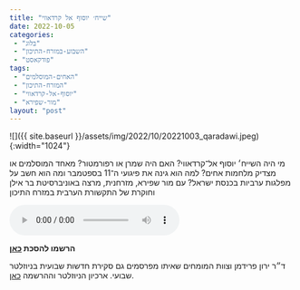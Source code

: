 ```yaml
---
title: "שייח׳ יוסוף אל קרדאווי"
date: 2022-10-05
categories: 
 - "בלוג"
 - "השבוע-במזרח-התיכון"
 - "פודקאסט"
tags: 
 - "האחים-המוסלמים"
 - "המזרח-התיכון"
 - "יוסוף-אל-קרדאווי"
 - "מור-שפירא"
layout: "post"
---
```


![]({{ site.baseurl }}/assets/img/2022/10/20221003_qaradawi.jpeg){:width="1024"}

מי היה השייח׳ יוסוף אל־קרדאווי? האם היה שמרן או רפורמטור? מאחד המוסלמים או מצדיק מלחמות אחים? למה הוא גינה את פיגועי ה־11 בספטמבר ומה הוא חשב על מפלגות ערביות בכנסת ישראל? עם מור שפירא, מזרחנית, מרצה באוניברסיטת בר אילן וחוקרת של התקשורת הערבית במזרח התיכון

<audio controls src="https://d3ctxlq1ktw2nl.cloudfront.net/staging/2022-9-5/289442867-44100-2-cd693f4397766.m4a" class=" wp-block-audio"></audio>

**הרשמו להסכת [כאן](https://anchor.fm/hashavua)**

 ד״ר ירון פרידמן וצוות המומחים שאיתו מפרסמים גם סקירת חדשות שבועית בניוזלטר שבועי. ארכיון הניוזלטר וההרשמה [כאן](https://us7.campaign-archive.com/home/?u=11fe1442157d219f56c36d2a9&id=e0b5399e69).
